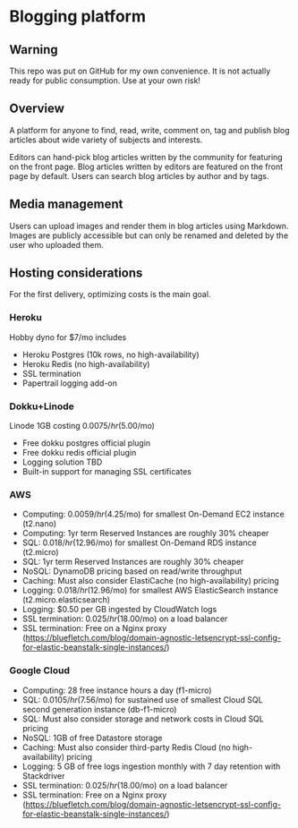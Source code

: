 # Blogging platform

## Warning

This repo was put on GitHub for my own convenience. It is not actually ready for public
consumption. Use at your own risk!

## Overview

A platform for anyone to find, read, write, comment on, tag and publish blog articles
about wide variety of subjects and interests.

Editors can hand-pick blog articles written by the community for featuring on the
front page. Blog articles written by editors are featured on the front page by default.
Users can search blog articles by author and by tags.

## Media management

Users can upload images and render them in blog articles using Markdown. Images are
publicly accessible but can only be renamed and deleted by the user who uploaded them.

## Hosting considerations

For the first delivery, optimizing costs is the main goal.

### Heroku
Hobby dyno for $7/mo includes
- Heroku Postgres (10k rows, no high-availability)
- Heroku Redis (no high-availability)
- SSL termination
- Papertrail logging add-on

### Dokku+Linode
Linode 1GB costing $0.0075/hr ($5.00/mo)
- Free dokku postgres official plugin
- Free dokku redis official plugin
- Logging solution TBD
- Built-in support for managing SSL certificates

### AWS
- Computing: $0.0059/hr ($4.25/mo) for smallest On-Demand EC2 instance (t2.nano)
- Computing: 1yr term Reserved Instances are roughly 30% cheaper
- SQL: $0.018/hr ($12.96/mo) for smallest On-Demand RDS instance (t2.micro)
- SQL: 1yr term Reserved Instances are roughly 30% cheaper
- NoSQL: DynamoDB pricing based on read/write throughput
- Caching: Must also consider ElastiCache (no high-availability) pricing
- Logging: $0.018/hr ($12.96/mo) for smallest AWS ElasticSearch instance (t2.micro.elasticsearch)
- Logging: $0.50 per GB ingested by CloudWatch logs
- SSL termination: $0.025/hr ($18.00/mo) on a load balancer
- SSL termination: Free on a Nginx proxy (https://bluefletch.com/blog/domain-agnostic-letsencrypt-ssl-config-for-elastic-beanstalk-single-instances/)

### Google Cloud
- Computing: 28 free instance hours a day (f1-micro)
- SQL: $0.0105/hr ($7.56/mo) for sustained use of smallest Cloud SQL second generation instance (db-f1-micro)
- SQL: Must also consider storage and network costs in Cloud SQL pricing
- NoSQL: 1GB of free Datastore storage
- Caching: Must also consider third-party Redis Cloud (no high-availability) pricing
- Logging: 5 GB of free logs ingestion monthly with 7 day retention with Stackdriver
- SSL termination: $0.025/hr ($18.00/mo) on a load balancer
- SSL termination: Free on a Nginx proxy (https://bluefletch.com/blog/domain-agnostic-letsencrypt-ssl-config-for-elastic-beanstalk-single-instances/)
